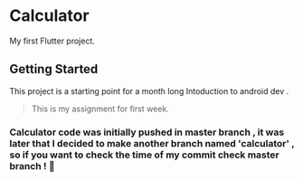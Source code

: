 # Calculator

My first Flutter project.

## Getting Started

This project is a starting point for a month long Intoduction to android dev .

>This is my assignment for first week.

### Calculator code was initially pushed in master branch , it was later that I decided to make another branch named 'calculator' , so if you want to check the time of my commit check master branch ! :slightly_smiling_face:
